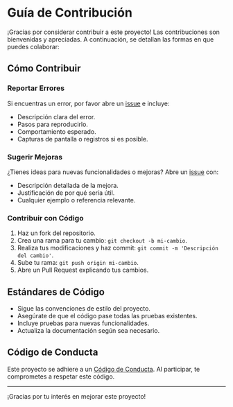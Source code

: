 # Guía de Contribución

¡Gracias por considerar contribuir a este proyecto! Las contribuciones son bienvenidas y apreciadas. A continuación, se detallan las formas en que puedes colaborar:

## Cómo Contribuir

### Reportar Errores

Si encuentras un error, por favor abre un [issue](https://github.com/KrlozMedina/Techfolio/issues) e incluye:

- Descripción clara del error.
- Pasos para reproducirlo.
- Comportamiento esperado.
- Capturas de pantalla o registros si es posible.

### Sugerir Mejoras

¿Tienes ideas para nuevas funcionalidades o mejoras? Abre un [issue](https://github.com/KrlozMedina/Techfolio/issues) con:

- Descripción detallada de la mejora.
- Justificación de por qué sería útil.
- Cualquier ejemplo o referencia relevante.

### Contribuir con Código

1. Haz un fork del repositorio.
2. Crea una rama para tu cambio: `git checkout -b mi-cambio`.
3. Realiza tus modificaciones y haz commit: `git commit -m 'Descripción del cambio'`.
4. Sube tu rama: `git push origin mi-cambio`.
5. Abre un Pull Request explicando tus cambios.

## Estándares de Código

- Sigue las convenciones de estilo del proyecto.
- Asegúrate de que el código pase todas las pruebas existentes.
- Incluye pruebas para nuevas funcionalidades.
- Actualiza la documentación según sea necesario.

## Código de Conducta

Este proyecto se adhiere a un [Código de Conducta](./CODE_OF_CONDUCT.md). Al participar, te comprometes a respetar este código.

---

¡Gracias por tu interés en mejorar este proyecto!
